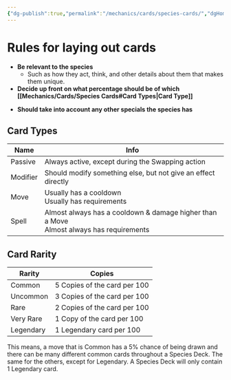 ```yaml
---
{"dg-publish":true,"permalink":"/mechanics/cards/species-cards/","dgHomeLink":true,"dgPassFrontmatter":false}
---
```



# Rules for laying out cards

* **Be relevant to the species**
	* Such as how they act, think, and other details about them that makes them unique.
* **Decide up front on what percentage should be of which [[Mechanics/Cards/Species Cards#Card Types|Card Type]]**
- **Should take into account any other specials the species has**

## Card Types

| Name     | Info                                                                                           |
| -------- | ---------------------------------------------------------------------------------------------- |
| Passive  | Always active, except during the Swapping action                                                                  |
| Modifier | Should modify something else, but not give an effect directly                                  |
| Move     | Usually has a cooldown <br /> Usually has requirements                                  |
| Spell    | Almost always has a cooldown & damage higher than a Move <br /> Almost always has requirements | 

## Card Rarity

| Rarity    | Copies                       |
| --------- | ---------------------------- |
| Common    | 5 Copies of the card per 100 |
| Uncommon  | 3 Copies of the card per 100 |
| Rare      | 2 Copies of the card per 100 |
| Very Rare | 1 Copy of the card per 100   |
| Legendary | 1 Legendary card per 100     |

This means, a move that is Common has a 5% chance of being drawn and there can be many different common cards throughout a Species Deck. The same for the others, except for Legendary. A Species Deck will only contain 1 Legendary card.